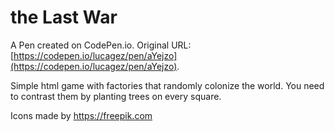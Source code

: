 # the Last War

A Pen created on CodePen.io. Original URL: [https://codepen.io/lucagez/pen/aYejzo](https://codepen.io/lucagez/pen/aYejzo).

Simple html  game with factories that randomly colonize the world. You need to contrast them by planting trees on every square.

Icons made by https://freepik.com  
